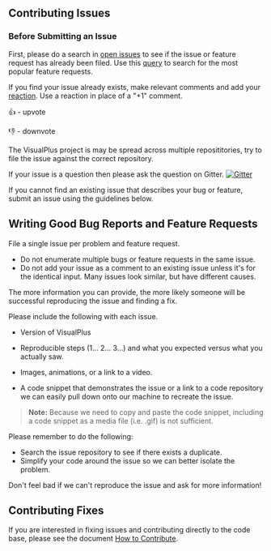 ## Contributing Issues

### Before Submitting an Issue
First, please do a search in [open issues](https://github.com/DarkByte7/VisualPlus/issues) to see if the issue or feature request has already been filed. Use this [query](https://github.com/DarkByte7/VisualPlus/issues?q=is:open+is:issue+label:feature-request+sort:reactions-B1-desc) to search for the most popular feature requests.

If you find your issue already exists, make relevant comments and add your [reaction](https://github.com/blog/2119-add-reactions-to-pull-requests-issues-and-comments). Use a reaction in place of a "+1" comment.

👍 - upvote

👎 - downvote

The VisualPlus project is may be spread across multiple reposititories, try to file the issue against the correct repository.

If your issue is a question then please ask the question on  Gitter. [![Gitter](https://img.shields.io/gitter/room/nwjs/nw.js.svg)](https://gitter.im/VisualPlusUI/Lobby)

If you cannot find an existing issue that describes your bug or feature, submit an issue using the guidelines below.

## Writing Good Bug Reports and Feature Requests

File a single issue per problem and feature request.

* Do not enumerate multiple bugs or feature requests in the same issue.
* Do not add your issue as a comment to an existing issue unless it's for the identical input. Many issues look similar, but have different causes.

The more information you can provide, the more likely someone will be successful reproducing the issue and finding a fix. 

Please include the following with each issue. 

* Version of VisualPlus

* Reproducible steps (1... 2... 3...) and what you expected versus what you actually saw. 
* Images, animations, or a link to a video. 
* A code snippet that demonstrates the issue or a link to a code repository we can easily pull down onto our machine to recreate the issue. 

> **Note:** Because we need to copy and paste the code snippet, including a code snippet as a media file (i.e. .gif) is not sufficient. 

Please remember to do the following:

* Search the issue repository to see if there exists a duplicate. 
* Simplify your code around the issue so we can better isolate the problem. 

Don't feel bad if we can't reproduce the issue and ask for more information!

## Contributing Fixes
If you are interested in fixing issues and contributing directly to the code base,
please see the document [How to Contribute](https://github.com/DarkByte7/VisualPlus/wiki/How-to-Contribute).
